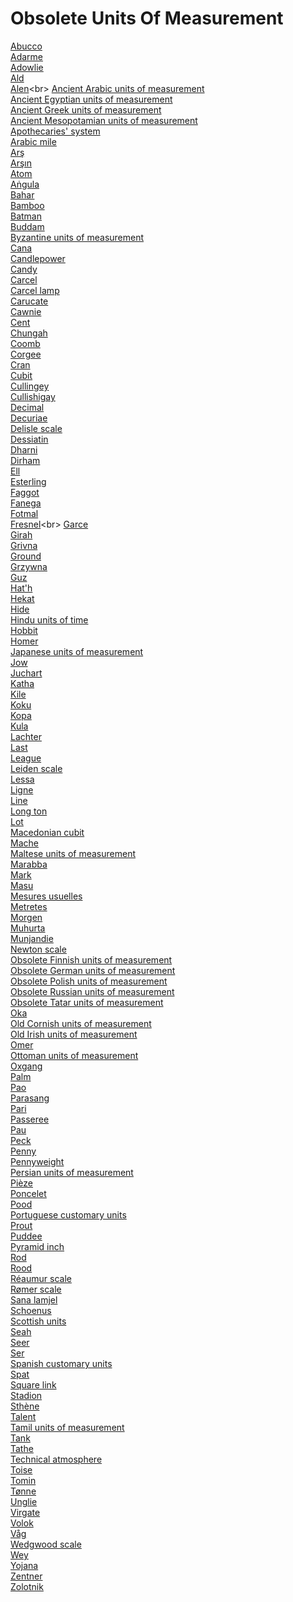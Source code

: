 # Obsolete Units Of Measurement
[Abucco](https://en.wikipedia.org/wiki/Abucco)<br>
[Adarme](https://en.wikipedia.org/wiki/Adarme)<br>
[Adowlie](https://en.wikipedia.org/wiki/Adowlie)<br>
[Ald](https://en.wikipedia.org/wiki/Ald_(unit))<br>
[Alen](https://en.wikipedia.org/wiki/Alen_(unit_of_length))<br>
[Ancient Arabic units of measurement](https://en.wikipedia.org/wiki/Ancient_Arabic_units_of_measurement)<br>
[Ancient Egyptian units of measurement](https://en.wikipedia.org/wiki/Ancient_Egyptian_units_of_measurement)<br>
[Ancient Greek units of measurement](https://en.wikipedia.org/wiki/Ancient_Greek_units_of_measurement)<br>
[Ancient Mesopotamian units of measurement](https://en.wikipedia.org/wiki/Ancient_Mesopotamian_units_of_measurement)<br>
[Apothecaries' system](https://en.wikipedia.org/wiki/Apothecaries'_system)<br>
[Arabic mile](https://en.wikipedia.org/wiki/Arabic_mile)<br>
[Arş](https://en.wikipedia.org/wiki/Arş)<br>
[Arşın](https://en.wikipedia.org/wiki/Arşın)<br>
[Atom](https://en.wikipedia.org/wiki/Atom_(time))<br>
[Aṅgula](https://en.wikipedia.org/wiki/Aṅgula)<br>
[Bahar](https://en.wikipedia.org/wiki/Bahar_(unit))<br>
[Bamboo](https://en.wikipedia.org/wiki/Bamboo_(unit))<br>
[Batman](https://en.wikipedia.org/wiki/Batman_(unit))<br>
[Buddam](https://en.wikipedia.org/wiki/Buddam_(unit))<br>
[Byzantine units of measurement](https://en.wikipedia.org/wiki/Byzantine_units_of_measurement)<br>
[Cana](https://en.wikipedia.org/wiki/Cana_(unit))<br>
[Candlepower](https://en.wikipedia.org/wiki/Candlepower)<br>
[Candy](https://en.wikipedia.org/wiki/Candy_(unit))<br>
[Carcel](https://en.wikipedia.org/wiki/Carcel)<br>
[Carcel lamp](https://en.wikipedia.org/wiki/Carcel_lamp)<br>
[Carucate](https://en.wikipedia.org/wiki/Carucate)<br>
[Cawnie](https://en.wikipedia.org/wiki/Cawnie)<br>
[Cent](https://en.wikipedia.org/wiki/Cent_(area))<br>
[Chungah](https://en.wikipedia.org/wiki/Chungah)<br>
[Coomb](https://en.wikipedia.org/wiki/Coomb_(unit))<br>
[Corgee](https://en.wikipedia.org/wiki/Corgee)<br>
[Cran](https://en.wikipedia.org/wiki/Cran_(unit))<br>
[Cubit](https://en.wikipedia.org/wiki/Cubit)<br>
[Cullingey](https://en.wikipedia.org/wiki/Cullingey)<br>
[Cullishigay](https://en.wikipedia.org/wiki/Cullishigay)<br>
[Decimal](https://en.wikipedia.org/wiki/Decimal_(unit))<br>
[Decuriae](https://en.wikipedia.org/wiki/Decuriae)<br>
[Delisle scale](https://en.wikipedia.org/wiki/Delisle_scale)<br>
[Dessiatin](https://en.wikipedia.org/wiki/Dessiatin)<br>
[Dharni](https://en.wikipedia.org/wiki/Dharni_(unit))<br>
[Dirham](https://en.wikipedia.org/wiki/Dirham)<br>
[Ell](https://en.wikipedia.org/wiki/Ell)<br>
[Esterling](https://en.wikipedia.org/wiki/Esterling)<br>
[Faggot](https://en.wikipedia.org/wiki/Faggot_(unit))<br>
[Fanega](https://en.wikipedia.org/wiki/Fanega)<br>
[Fotmal](https://en.wikipedia.org/wiki/Fotmal)<br>
[Fresnel](https://en.wikipedia.org/wiki/Fresnel_(unit_of_frequency))<br>
[Garce](https://en.wikipedia.org/wiki/Garce)<br>
[Girah](https://en.wikipedia.org/wiki/Girah)<br>
[Grivna](https://en.wikipedia.org/wiki/Grivna)<br>
[Ground](https://en.wikipedia.org/wiki/Ground_(unit))<br>
[Grzywna](https://en.wikipedia.org/wiki/Grzywna_(unit))<br>
[Guz](https://en.wikipedia.org/wiki/Guz)<br>
[Hat'h](https://en.wikipedia.org/wiki/Hat'h)<br>
[Hekat](https://en.wikipedia.org/wiki/Hekat_(unit))<br>
[Hide](https://en.wikipedia.org/wiki/Hide_(unit))<br>
[Hindu units of time](https://en.wikipedia.org/wiki/Hindu_units_of_time)<br>
[Hobbit](https://en.wikipedia.org/wiki/Hobbit_(unit))<br>
[Homer](https://en.wikipedia.org/wiki/Homer_(unit))<br>
[Japanese units of measurement](https://en.wikipedia.org/wiki/Japanese_units_of_measurement)<br>
[Jow](https://en.wikipedia.org/wiki/Jow_(unit))<br>
[Juchart](https://en.wikipedia.org/wiki/Juchart)<br>
[Katha](https://en.wikipedia.org/wiki/Katha_(unit))<br>
[Kile](https://en.wikipedia.org/wiki/Kile_(unit))<br>
[Koku](https://en.wikipedia.org/wiki/Koku)<br>
[Kopa](https://en.wikipedia.org/wiki/Kopa_(number))<br>
[Kula](https://en.wikipedia.org/wiki/Kula_(unit))<br>
[Lachter](https://en.wikipedia.org/wiki/Lachter)<br>
[Last](https://en.wikipedia.org/wiki/Last_(unit))<br>
[League](https://en.wikipedia.org/wiki/League_(unit))<br>
[Leiden scale](https://en.wikipedia.org/wiki/Leiden_scale)<br>
[Lessa](https://en.wikipedia.org/wiki/Lessa_(unit))<br>
[Ligne](https://en.wikipedia.org/wiki/Ligne)<br>
[Line](https://en.wikipedia.org/wiki/Line_(unit))<br>
[Long ton](https://en.wikipedia.org/wiki/Long_ton)<br>
[Lot](https://en.wikipedia.org/wiki/Lot_(unit))<br>
[Macedonian cubit](https://en.wikipedia.org/wiki/Macedonian_cubit)<br>
[Mache](https://en.wikipedia.org/wiki/Mache_(unit))<br>
[Maltese units of measurement](https://en.wikipedia.org/wiki/Maltese_units_of_measurement)<br>
[Marabba](https://en.wikipedia.org/wiki/Marabba)<br>
[Mark](https://en.wikipedia.org/wiki/Mark_(unit))<br>
[Masu](https://en.wikipedia.org/wiki/Masu_(measurement))<br>
[Mesures usuelles](https://en.wikipedia.org/wiki/Mesures_usuelles)<br>
[Metretes](https://en.wikipedia.org/wiki/Metretes)<br>
[Morgen](https://en.wikipedia.org/wiki/Morgen)<br>
[Muhurta](https://en.wikipedia.org/wiki/Muhurta)<br>
[Munjandie](https://en.wikipedia.org/wiki/Munjandie)<br>
[Newton scale](https://en.wikipedia.org/wiki/Newton_scale)<br>
[Obsolete Finnish units of measurement](https://en.wikipedia.org/wiki/Obsolete_Finnish_units_of_measurement)<br>
[Obsolete German units of measurement](https://en.wikipedia.org/wiki/Obsolete_German_units_of_measurement)<br>
[Obsolete Polish units of measurement](https://en.wikipedia.org/wiki/Obsolete_Polish_units_of_measurement)<br>
[Obsolete Russian units of measurement](https://en.wikipedia.org/wiki/Obsolete_Russian_units_of_measurement)<br>
[Obsolete Tatar units of measurement](https://en.wikipedia.org/wiki/Obsolete_Tatar_units_of_measurement)<br>
[Oka](https://en.wikipedia.org/wiki/Oka_(mass))<br>
[Old Cornish units of measurement](https://en.wikipedia.org/wiki/Old_Cornish_units_of_measurement)<br>
[Old Irish units of measurement](https://en.wikipedia.org/wiki/Old_Irish_units_of_measurement)<br>
[Omer](https://en.wikipedia.org/wiki/Omer_(unit))<br>
[Ottoman units of measurement](https://en.wikipedia.org/wiki/Ottoman_units_of_measurement)<br>
[Oxgang](https://en.wikipedia.org/wiki/Oxgang)<br>
[Palm](https://en.wikipedia.org/wiki/Palm_(unit))<br>
[Pao](https://en.wikipedia.org/wiki/Pao_(unit))<br>
[Parasang](https://en.wikipedia.org/wiki/Parasang)<br>
[Pari](https://en.wikipedia.org/wiki/Pari_(unit))<br>
[Passeree](https://en.wikipedia.org/wiki/Passeree)<br>
[Pau](https://en.wikipedia.org/wiki/Pau_(unit))<br>
[Peck](https://en.wikipedia.org/wiki/Peck)<br>
[Penny](https://en.wikipedia.org/wiki/Penny_(unit))<br>
[Pennyweight](https://en.wikipedia.org/wiki/Pennyweight)<br>
[Persian units of measurement](https://en.wikipedia.org/wiki/Persian_units_of_measurement)<br>
[Pièze](https://en.wikipedia.org/wiki/Pièze)<br>
[Poncelet](https://en.wikipedia.org/wiki/Poncelet)<br>
[Pood](https://en.wikipedia.org/wiki/Pood)<br>
[Portuguese customary units](https://en.wikipedia.org/wiki/Portuguese_customary_units)<br>
[Prout](https://en.wikipedia.org/wiki/Prout_(unit))<br>
[Puddee](https://en.wikipedia.org/wiki/Puddee)<br>
[Pyramid inch](https://en.wikipedia.org/wiki/Pyramid_inch)<br>
[Rod](https://en.wikipedia.org/wiki/Rod_(unit))<br>
[Rood](https://en.wikipedia.org/wiki/Rood_(unit))<br>
[Réaumur scale](https://en.wikipedia.org/wiki/Réaumur_scale)<br>
[Rømer scale](https://en.wikipedia.org/wiki/Rømer_scale)<br>
[Sana lamjel](https://en.wikipedia.org/wiki/Sana_lamjel)<br>
[Schoenus](https://en.wikipedia.org/wiki/Schoenus)<br>
[Scottish units](https://en.wikipedia.org/wiki/Scottish_units)<br>
[Seah](https://en.wikipedia.org/wiki/Seah_(unit))<br>
[Seer](https://en.wikipedia.org/wiki/Seer_(unit))<br>
[Ser](https://en.wikipedia.org/wiki/Ser_(unit))<br>
[Spanish customary units](https://en.wikipedia.org/wiki/Spanish_customary_units)<br>
[Spat](https://en.wikipedia.org/wiki/Spat_(unit))<br>
[Square link](https://en.wikipedia.org/wiki/Square_link)<br>
[Stadion](https://en.wikipedia.org/wiki/Stadion_(unit))<br>
[Sthène](https://en.wikipedia.org/wiki/Sthène)<br>
[Talent](https://en.wikipedia.org/wiki/Talent_(measurement))<br>
[Tamil units of measurement](https://en.wikipedia.org/wiki/Tamil_units_of_measurement)<br>
[Tank](https://en.wikipedia.org/wiki/Tank_(unit))<br>
[Tathe](https://en.wikipedia.org/wiki/Tathe)<br>
[Technical atmosphere](https://en.wikipedia.org/wiki/Technical_atmosphere)<br>
[Toise](https://en.wikipedia.org/wiki/Toise)<br>
[Tomin](https://en.wikipedia.org/wiki/Tomin)<br>
[Tønne](https://en.wikipedia.org/wiki/Tønne_(unit))<br>
[Unglie](https://en.wikipedia.org/wiki/Unglie)<br>
[Virgate](https://en.wikipedia.org/wiki/Virgate)<br>
[Volok](https://en.wikipedia.org/wiki/Volok_(unit))<br>
[Våg](https://en.wikipedia.org/wiki/Våg)<br>
[Wedgwood scale](https://en.wikipedia.org/wiki/Wedgwood_scale)<br>
[Wey](https://en.wikipedia.org/wiki/Wey_(unit))<br>
[Yojana](https://en.wikipedia.org/wiki/Yojana)<br>
[Zentner](https://en.wikipedia.org/wiki/Zentner)<br>
[Zolotnik](https://en.wikipedia.org/wiki/Zolotnik)<br>

